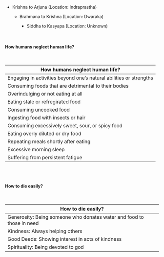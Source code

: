 - Krishna to Arjuna (Location: Indraprastha)
  
  - Brahmana to Krishna (Location: Dwaraka)
    
    - Siddha to Kasyapa (Location: Unknown)

</br>

#### How humans neglect human life?

</br>

| How humans neglect human life?                                         |
| --------------------------------------------------                     |
| Engaging in activities beyond one’s natural abilities or strengths     |
| Consuming foods that are detrimental to their bodies                   |
| Overindulging or not eating at all                                     |
| Eating stale or refregirated food                                      |
| Consuming uncooked food                                                |
| Ingesting food with insects or hair                                    |
| Consuming excessively sweet, sour, or spicy food                       |
| Eating overly diluted or dry food                                      |
| Repeating meals shortly after eating                                   |
| Excessive morning sleep                                                |
| Suffering from persistent fatigue                                      |

</br>
</br>

#### How to die easily?

</br>

| How to die easily?                                                    |
| --------------------------------------------------------------------- |
| Generosity: Being someone who donates water and food to those in need |
| Kindness: Always helping others                                       |
| Good Deeds: Showing interest in acts of kindness                      |
| Spirituality: Being devoted to god                                    |


</br>
</br>











